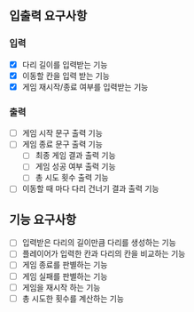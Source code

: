 ## 입출력 요구사항
### 입력
- [x] 다리 길이를 입력받는 기능
- [x] 이동할 칸을 입력 받는 기능
- [x] 게임 재시작/종료 여부를 입력받는 기능

### 출력
- [ ] 게임 시작 문구 출력 기능
- [ ] 게임 종료 문구 출력 기능
    - [ ] 최종 게임 결과 출력 기능
    - [ ] 게임 성공 여부 출력 기능
    - [ ] 총 시도 횟수 출력 기능
- [ ] 이동할 때 마다 다리 건너기 결과 출력 기능

## 기능 요구사항
- [ ] 입력받은 다리의 길이만큼 다리를 생성하는 기능
- [ ] 플레이어가 입력한 칸과 다리의 칸을 비교하는 기능
- [ ] 게임 종료를 판별하는 기능
- [ ] 게임 실패를 판별하는 기능
- [ ] 게임을 재시작 하는 기능
- [ ] 총 시도한 횟수를 계산하는 기능